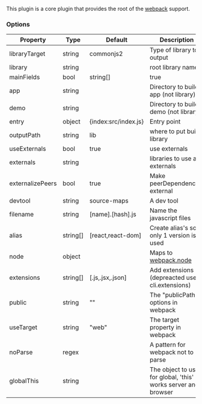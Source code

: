 This plugin is a core plugin that provides the root of the [webpack](https://webpack.js.org) support.

### Options

| Property      | Type       | Default      | Description                      |
| ------------- | -----------| -------------| ---------------------------------|
| libraryTarget | string     | commonjs2    | Type of library to output        |
| library       | string     |              | root library name                |
| mainFields    | bool | string[] | true        | Main fields [source,browser,main] |
| app           | string     |              | Directory to build app (not library)|
| demo          | string     |              | Directory to build demo (not library)|
| entry         | object     | {index:src/index.js}| Entry point                |
| outputPath    | string     | lib          | where to put built library       |
| useExternals  | bool       | true         | use externals                    |
| externals     | string     |              | libraries to use as externals    |
| externalizePeers|bool      | true         | Make peerDependencies external   |
| devtool       | string     | source-maps  | A dev tool                       |
| filename      | string     | [name].[hash].js|Name the javascript files      |
| alias         | string[]   | [react,react-dom]| Create alias's so only 1 version is used|
| node          | object     |              | Maps to [webpack.node](https://webpack.js.org/configuration/node/)             |
| extensions    | string[]   | [.js,.jsx,.json]| Add extensions (depreacted use cli.extensions) |
| public        | string     | ""           | The "publicPath" options in webpack|
| useTarget     | string     | "web"        | The target property in webpack     |
| noParse       | regex      |              | A pattern for webpack not to parse|
| globalThis    | string     |              | The object to use for global, 'this' works server and browser |
